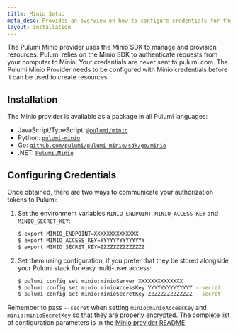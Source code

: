 ```yaml
---
title: Minio Setup
meta_desc: Provides an overview on how to configure credentials for the Pulumi Minio Provider.
layout: installation
---
```


The Pulumi Minio provider uses the Minio SDK to manage and provision resources.
Pulumi relies on the Minio SDK to authenticate requests from your computer to Minio. Your credentials are never sent
to pulumi.com.
The Pulumi Minio Provider needs to be configured with Minio credentials
before it can be used to create resources.

## Installation

The Minio provider is available as a package in all Pulumi languages:

* JavaScript/TypeScript: [`@pulumi/minio`](https://www.npmjs.com/package/@pulumi/minio)
* Python: [`pulumi-minio`](https://pypi.org/project/pulumi-minio/)
* Go: [`github.com/pulumi/pulumi-minio/sdk/go/minio`](https://github.com/pulumi/pulumi-minio)
* .NET: [`Pulumi.Minio`](https://www.nuget.org/packages/Pulumi.Minio)

## Configuring Credentials

Once obtained, there are two ways to communicate your authorization tokens to Pulumi:

1. Set the environment variables `MINIO_ENDPOINT`, `MINIO_ACCESS_KEY` and `MINIO_SECRET_KEY`:

    ```bash
    $ export MINIO_ENDPOINT=XXXXXXXXXXXXXX
    $ export MINIO_ACCESS_KEY=YYYYYYYYYYYYYY
    $ export MINIO_SECRET_KEY=ZZZZZZZZZZZZZZ
    ```

2. Set them using configuration, if you prefer that they be stored alongside your Pulumi stack for easy multi-user access:

    ```bash
    $ pulumi config set minio:minioServer XXXXXXXXXXXXXX
    $ pulumi config set minio:minioAccessKey YYYYYYYYYYYYYY --secret
    $ pulumi config set minio:minioSecretKey ZZZZZZZZZZZZZZ --secret
    ```

Remember to pass `--secret` when setting `minio:minioAccessKey` and `minio:minioSecretKey` so that they are properly encrypted. The complete list of
configuration parameters is in the [Minio provider README](https://github.com/pulumi/pulumi-minio/blob/master/README.md).
